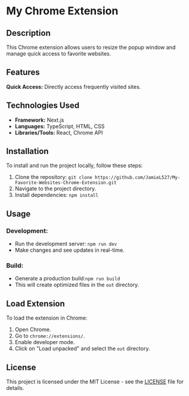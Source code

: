 # My Chrome Extension

## Description
This Chrome extension allows users to resize the popup window and manage quick access to favorite websites.

## Features
**Quick Access:** Directly access frequently visited sites.

## Technologies Used
- **Framework:** Next.js
- **Languages:** TypeScript, HTML, CSS
- **Libraries/Tools:** React, Chrome API

## Installation
To install and run the project locally, follow these steps:

1. Clone the repository: `git clone https://github.com/JamieL527/My-Favorite-Websites-Chrome-Extension.git`
2. Navigate to the project directory.
3. Install dependencies: `npm install`

## Usage
### Development:
- Run the development server: `npm run dev`
- Make changes and see updates in real-time.

### Build:
- Generate a production build:`npm run build`
- This will create optimized files in the `out` directory.

## Load Extension
To load the extension in Chrome:

1. Open Chrome.
2. Go to `chrome://extensions/`.
3. Enable developer mode.
4. Click on "Load unpacked" and select the `out` directory.

## License
This project is licensed under the MIT License - see the [LICENSE](LICENSE) file for details.
